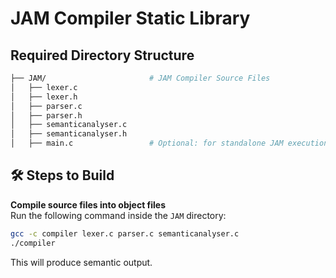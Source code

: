 # JAM Compiler Static Library

## Required Directory Structure
   
   ```bash
├── JAM/                       # JAM Compiler Source Files
│   ├── lexer.c
│   ├── lexer.h
│   ├── parser.c
│   ├── parser.h
│   ├── semanticanalyser.c
│   ├── semanticanalyser.h
│   ├── main.c                 # Optional: for standalone JAM execution
   ```
## 🛠️ Steps to Build

 **Compile source files into object files**  
   Run the following command inside the `JAM` directory:

   ```bash
   gcc -c compiler lexer.c parser.c semanticanalyser.c
   ./compiler
   ```

This will produce semantic output.
